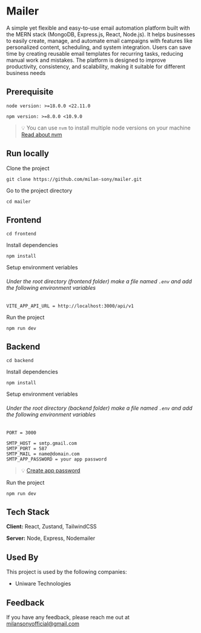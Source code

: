 # Mailer

A simple yet flexible and easy-to-use email automation platform built with the MERN stack (MongoDB, Express.js, React, Node.js). It helps businesses to easily create, manage, and automate email campaigns with features like personalized content, scheduling, and system integration. Users can save time by creating reusable email templates for recurring tasks, reducing manual work and mistakes. The platform is designed to improve productivity, consistency, and scalability, making it suitable for different business needs

## Prerequisite

`node version: >=18.0.0 <22.11.0`

`npm version: >=8.0.0 <10.9.0`

> 💡 You can use `nvm` to install multiple node versions on your machine [Read about nvm](https://stackoverflow.com/questions/53785383/how-to-change-node-js-version-with-nvm)

## Run locally

Clone the project

```
git clone https://github.com/milan-sony/mailer.git
```

Go to the project directory

```
cd mailer
```

## Frontend

```
cd frontend
```

Install dependencies

```
npm install
```

Setup environment veriables

###### Under the root directory (frontend folder) make a file named `.env` and add the following environment variables

```
VITE_APP_API_URL = http://localhost:3000/api/v1
```

Run the project

```
npm run dev
```

## Backend

```
cd backend
```

Install dependencies

```
npm install
```

Setup environment veriables

###### Under the root directory (backend folder) make a file named `.env` and add the following environment variables

```
PORT = 3000

SMTP_HOST = smtp.gmail.com
SMTP_PORT = 587
SMTP_MAIL = name@domain.com
SMTP_APP_PASSWORD = your app password
```

> 💡 [Create app password](https://knowledge.workspace.google.com/kb/how-to-create-app-passwords-000009237)


Run the project

```
npm run dev
```

## Tech Stack

**Client:** React, Zustand, TailwindCSS

**Server:** Node, Express, Nodemailer

## Used By

This project is used by the following companies:

- Uniware Technologies

## Feedback

If you have any feedback, please reach me out at milansonyofficial@gmail.com
